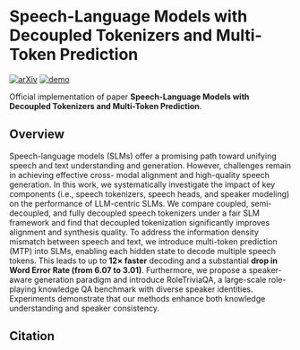 # Speech-Language Models with Decoupled Tokenizers and Multi-Token Prediction
[![arXiv](https://img.shields.io/badge/arXiv-2506.12537-b31b1b.svg?logo=arXiv)](https://arxiv.org/abs/2506.12537)
[![demo](https://img.shields.io/badge/GitHub-Demo%20page-orange.svg)](https://cnxupupup.github.io/SLM-Decoupled-MTP-Demo)


Official implementation of paper **Speech-Language Models with Decoupled Tokenizers and Multi-Token Prediction**.

## Overview
Speech-language models (SLMs) offer a promising path toward unifying speech and text understanding and generation. However, challenges remain in achieving effective cross- modal alignment and high-quality speech generation. In this work, we systematically investigate the impact of key components (i.e., speech tokenizers, speech heads, and speaker modeling) on the performance of LLM-centric SLMs. We compare coupled, semi-decoupled, and fully decoupled speech tokenizers under a fair SLM framework and find that decoupled tokenization significantly improves alignment and synthesis quality. To address the information density mismatch between speech and text, we introduce multi-token prediction (MTP) into SLMs, enabling each hidden state to decode
multiple speech tokens. This leads to up to **12× faster** decoding and a substantial **drop in Word Error Rate (from 6.07 to 3.01)**. Furthermore, we propose a speaker-aware generation paradigm and introduce RoleTriviaQA, a large-scale role-playing knowledge QA benchmark with diverse speaker identities. Experiments demonstrate that our methods enhance both knowledge understanding and speaker consistency.


## Citation
```text

```